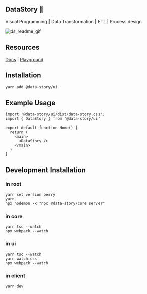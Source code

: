 ## DataStory :dizzy:

Visual Programming | Data Transformation | ETL | Process design

![ds_readme_gif](https://user-images.githubusercontent.com/3457668/229267838-b8dcc5cc-9639-4f95-962b-48eae8250d4e.gif)

## Resources

<a href="https://data-story-docs.vercel.app/" target="_blank">Docs</a>
| <a href="https://data-story-docs.vercel.app/playground" target="_blank">Playground</a>


## Installation
```bash
yarn add @data-story/ui
```

## Example Usage
```tsx
import '@data-story/ui/dist/data-story.css';
import { DataStory } from '@data-story/ui'

export default function Home() {
  return (
    <main>
      <DataStory />
    </main>
  )
}
```

## Development Installation
### in root
```
yarn set version berry
yarn
npx nodemon -x "npx @data-story/core server"
```

### in core
```
yarn tsc --watch
npx webpack --watch
```

### in ui
```
yarn tsc --watch
yarn watch:css
npx webpack --watch
```

### in client
```
yarn dev
```
